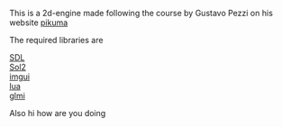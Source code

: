 This is a 2d-engine made following the course by Gustavo Pezzi on his website [pikuma](www.pikuma.com)

The required libraries are 

[SDL]([https://www.libsdl.org/)  
[Sol2](github.com/ThePhD/sol2)  
[imgui](https://github.com/ocornut/imgui)  
[lua](https://github.com/lua/lua)  
[glmi](https://github.com/g-truc/glmi)  


Also hi how are you doing
 
